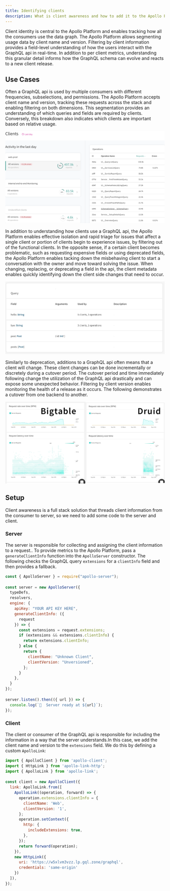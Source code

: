 ```yaml
---
title: Identifying clients
description: What is client awareness and how to add it to the Apollo Platform
---
```


Client identity is central to the Apollo Platform and enables tracking how all
the consumers use the data graph. The Apollo Platform allows segmenting usage
data by client name and version. Filtering by client information provides a
field-level understanding of how the users interact with the GraphQL api in
real-time. In addition to per client metrics, understanding this granular
detail informs how the GraphQL schema can evolve and reacts to a new client
release.

## Use Cases

Often a GraphQL api is used by multiple consumers with different frequencies,
subselections, and permissions. The Apollo Platform accepts client name and
version, tracking these requests across the stack and enabling filtering on
both dimensions. This segmentation provides an understanding of which queries
and fields are required by clients. Conversely, this breakdown also indicates
which clients are important based on relative usage.

![client overview](../img/client-awareness/overview.png)

In addition to understanding how clients use a GraphQL api, the Apollo Platform
enables effective isolation and rapid triage for issues that affect a single
client or portion of clients begin to experience issues, by filtering out of
the functional clients. In the opposite sense, if a certain client becomes
problematic, such as requesting expensive fields or using deprecated fields,
the Apollo Platform enables tacking down the misbehaving client to start a
conversation with the owner and move toward solving the issue. When changing,
replacing, or deprecating a field in the api, the client metadata enables
quickly identifying down the client side changes that need to occur.

![client field](../img/client-awareness/field-usage.png)

Similarly to deprecation, additions to a GraphQL api often means that a client will change. These client changes can be done incrementally or discretely during a cutover period. The cutover period and time immediately following change the utilization of the GraphQL api drastically and can expose some unexpected behavior. Filtering by client version enables monitoring the health of a release as it occurs. The following demonstrates a cutover from one backend to another.

![druid cutover](../img/client-awareness/cutover.png)

## Setup

Client awareness is a full stack solution that threads client information from
the consumer to server, so we need to add some code to the server and client.

### Server

The server is responsible for collecting and assigning the client information
to a request.. To provide metrics to the Apollo Platform, pass a
`generateClientInfo` function into the `ApolloServer` constructor. The
following checks the GraphQL query `extensions` for a `clientInfo` field and
then provides a fallback.

```js line=8-23
const { ApolloServer } = require("apollo-server");

const server = new ApolloServer({
  typeDefs,
  resolvers,
  engine: {
    apiKey: "YOUR API KEY HERE",
    generateClientInfo: ({
      request
    }) => {
      const extensions = request.extensions;
      if (extensions && extensions.clientInfo) {
        return extensions.clientInfo;
      } else {
        return {
          clientName: "Unknown Client",
          clientVersion: "Unversioned",
        };
      }
    },
  }
});

server.listen().then(({ url }) => {
  console.log(`🚀  Server ready at ${url}`);
});
```

### Client

The client or consumer of the GraphQL api is responsible for including the
information in a way that the server understands.In this case, we add the
client name and version to the `extensions` field. We do this by defining a
custom `ApolloLink`:

```js 8-11
import { ApolloClient } from 'apollo-client';
import { HttpLink } from 'apollo-link-http';
import { ApolloLink } from 'apollo-link';

const client = new ApolloClient({
  link: ApolloLink.from([
    ApolloLink((operation, forward) => {
      operation.extensions.clientInfo = {
        clientName: 'Web',
        clientVersion: '1',
      };
      operation.setContext({
        http: {
          includeExtensions: true,
        },
      });
      return forward(operation);
    }),
    new HttpLink({
      uri: 'https://w5xlvm3vzz.lp.gql.zone/graphql',
      credentials: 'same-origin'
    })
  ]),
});
```
